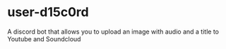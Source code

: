 # user-d15c0rd
A discord bot that allows you to upload an image with audio and a title to Youtube and Soundcloud
